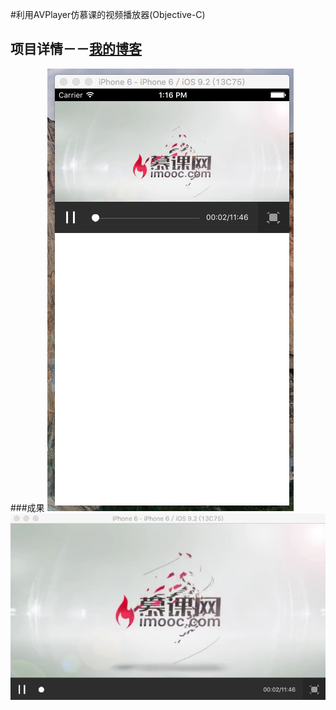 
#利用AVPlayer仿慕课的视频播放器(Objective-C)

## 项目详情－－[我的博客](http://www.jianshu.com/p/ceaa379bb05)

###成果
![](https://github.com/OneBuzz/-AVPlayer-/raw/master/3.png) 
![](https://github.com/OneBuzz/-AVPlayer-/raw/master/2.png) 
